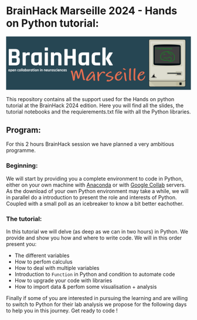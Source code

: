 # BrainHack Marseille 2024 - Hands on Python tutorial: 
<img title="BrainHack 2024 logo" src="/fig/brainhack.png">

This repository contains all the support used for the Hands on python tutorial at the BrainHack 2024 edition.
Here you will find all the slides, the tutorial notebooks and the requierements.txt file with all the Python libraries.

## Program:
For this 2 hours BrainHack session we have planned a very ambitious programme.

### Beginning:
We will start by providing you a complete environment to code in Python, either on your own machine with [Anaconda](https://www.anaconda.com/download/success) or with [Google Collab](https://colab.research.google.com) servers. As the download of your own Python environment may take a while, we will in parallel do a introduction to present the role and interests of Python. Coupled with a small poll as an icebreaker to know a bit better eachother.

### The tutorial:
In this tutorial we will delve (as deep as we can in two hours) in Python. We provide and show you how and where to write code. 
We will in this order present you:
* The different variables
* How to perfom calculus
* How to deal with multiple variables
* Introduction to `Function` in Python and condition to automate code
* How to upgrade your code with libraries
* How to import data & perfom some visualisation + analysis

Finally if some of you are interested in pursuing the learning and are willing to switch to Python for their lab analysis we propose for the following days to help you in this journey. Get ready to code !
